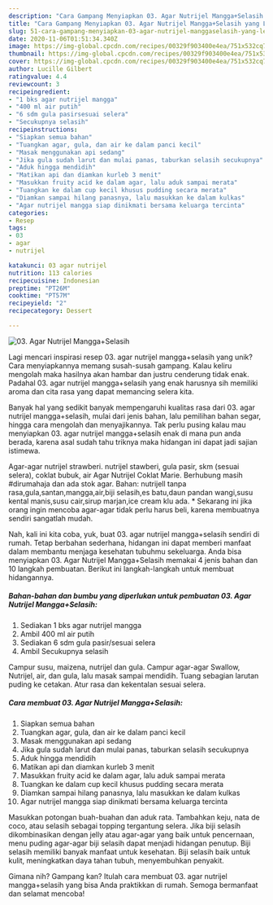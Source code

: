```yaml
---
description: "Cara Gampang Menyiapkan 03. Agar Nutrijel Mangga+Selasih yang Lezat Sekali"
title: "Cara Gampang Menyiapkan 03. Agar Nutrijel Mangga+Selasih yang Lezat Sekali"
slug: 51-cara-gampang-menyiapkan-03-agar-nutrijel-manggaselasih-yang-lezat-sekali
date: 2020-11-06T01:51:34.340Z
image: https://img-global.cpcdn.com/recipes/00329f903400e4ea/751x532cq70/03-agar-nutrijel-manggaselasih-foto-resep-utama.jpg
thumbnail: https://img-global.cpcdn.com/recipes/00329f903400e4ea/751x532cq70/03-agar-nutrijel-manggaselasih-foto-resep-utama.jpg
cover: https://img-global.cpcdn.com/recipes/00329f903400e4ea/751x532cq70/03-agar-nutrijel-manggaselasih-foto-resep-utama.jpg
author: Lucille Gilbert
ratingvalue: 4.4
reviewcount: 3
recipeingredient:
- "1 bks agar nutrijel mangga"
- "400 ml air putih"
- "6 sdm gula pasirsesuai selera"
- "Secukupnya selasih"
recipeinstructions:
- "Siapkan semua bahan"
- "Tuangkan agar, gula, dan air ke dalam panci kecil"
- "Masak menggunakan api sedang"
- "Jika gula sudah larut dan mulai panas, taburkan selasih secukupnya"
- "Aduk hingga mendidih"
- "Matikan api dan diamkan kurleb 3 menit"
- "Masukkan fruity acid ke dalam agar, lalu aduk sampai merata"
- "Tuangkan ke dalam cup kecil khusus pudding secara merata"
- "Diamkan sampai hilang panasnya, lalu masukkan ke dalam kulkas"
- "Agar nutrijel mangga siap dinikmati bersama keluarga tercinta"
categories:
- Resep
tags:
- 03
- agar
- nutrijel

katakunci: 03 agar nutrijel 
nutrition: 113 calories
recipecuisine: Indonesian
preptime: "PT26M"
cooktime: "PT57M"
recipeyield: "2"
recipecategory: Dessert

---
```



![03. Agar Nutrijel Mangga+Selasih](https://img-global.cpcdn.com/recipes/00329f903400e4ea/751x532cq70/03-agar-nutrijel-manggaselasih-foto-resep-utama.jpg)

Lagi mencari inspirasi resep 03. agar nutrijel mangga+selasih yang unik? Cara menyiapkannya memang susah-susah gampang. Kalau keliru mengolah maka hasilnya akan hambar dan justru cenderung tidak enak. Padahal 03. agar nutrijel mangga+selasih yang enak harusnya sih memiliki aroma dan cita rasa yang dapat memancing selera kita.

Banyak hal yang sedikit banyak mempengaruhi kualitas rasa dari 03. agar nutrijel mangga+selasih, mulai dari jenis bahan, lalu pemilihan bahan segar, hingga cara mengolah dan menyajikannya. Tak perlu pusing kalau mau menyiapkan 03. agar nutrijel mangga+selasih enak di mana pun anda berada, karena asal sudah tahu triknya maka hidangan ini dapat jadi sajian istimewa.

Agar-agar nutrijel strawberi. nutrijel stawberi, gula pasir, skm (sesuai selera), coklat bubuk, air Agar Nutrijel Coklat Marie. Berhubung masih #dirumahaja dan ada stok agar. Bahan: nutrijell tanpa rasa,gula,santan,mangga,air,biji selasih,es batu,daun pandan wangi,susu kental manis,susu cair,sirup marjan,ice cream klu ada. * Sekarang ini jika orang ingin mencoba agar-agar tidak perlu harus beli, karena membuatnya sendiri sangatlah mudah.


Nah, kali ini kita coba, yuk, buat 03. agar nutrijel mangga+selasih sendiri di rumah. Tetap berbahan sederhana, hidangan ini dapat memberi manfaat dalam membantu menjaga kesehatan tubuhmu sekeluarga. Anda bisa menyiapkan 03. Agar Nutrijel Mangga+Selasih memakai 4 jenis bahan dan 10 langkah pembuatan. Berikut ini langkah-langkah untuk membuat hidangannya.

<!--inarticleads1-->

##### Bahan-bahan dan bumbu yang diperlukan untuk pembuatan 03. Agar Nutrijel Mangga+Selasih:

1. Sediakan 1 bks agar nutrijel mangga
1. Ambil 400 ml air putih
1. Sediakan 6 sdm gula pasir/sesuai selera
1. Ambil Secukupnya selasih


Campur susu, maizena, nutrijel dan gula. Campur agar-agar Swallow, Nutrijel, air, dan gula, lalu masak sampai mendidih. Tuang sebagian larutan puding ke cetakan. Atur rasa dan kekentalan sesuai selera. 

<!--inarticleads2-->

##### Cara membuat 03. Agar Nutrijel Mangga+Selasih:

1. Siapkan semua bahan
1. Tuangkan agar, gula, dan air ke dalam panci kecil
1. Masak menggunakan api sedang
1. Jika gula sudah larut dan mulai panas, taburkan selasih secukupnya
1. Aduk hingga mendidih
1. Matikan api dan diamkan kurleb 3 menit
1. Masukkan fruity acid ke dalam agar, lalu aduk sampai merata
1. Tuangkan ke dalam cup kecil khusus pudding secara merata
1. Diamkan sampai hilang panasnya, lalu masukkan ke dalam kulkas
1. Agar nutrijel mangga siap dinikmati bersama keluarga tercinta


Masukkan potongan buah-buahan dan aduk rata. Tambahkan keju, nata de coco, atau selasih sebagai topping tergantung selera. Jika biji selasih dikombinasikan dengan jelly atau agar-agar yang baik untuk pencernaan, menu puding agar-agar biji selasih dapat menjadi hidangan penutup. Biji selasih memiliki banyak manfaat untuk kesehatan. Biji selasih baik untuk kulit, meningkatkan daya tahan tubuh, menyembuhkan penyakit. 

Gimana nih? Gampang kan? Itulah cara membuat 03. agar nutrijel mangga+selasih yang bisa Anda praktikkan di rumah. Semoga bermanfaat dan selamat mencoba!
